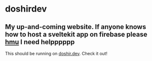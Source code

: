 # doshirdev

## My up-and-coming website. If anyone knows how to host a sveltekit app on firebase please [hmu](mailto:doshirithvik@gmail.com) I need helpppppp

This should be running on [doshir.dev](doshir.dev). Check it out!
